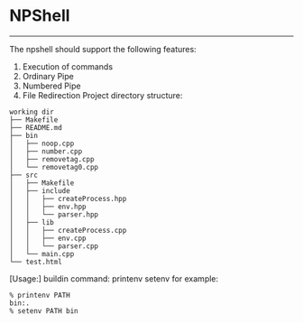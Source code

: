 # **NPShell**
---
The npshell should support the following features:
1. Execution of commands
2. Ordinary Pipe
3. Numbered Pipe
4. File Redirection
Project directory structure:
```
working dir
├── Makefile
├── README.md
├── bin
│   ├── noop.cpp
│   ├── number.cpp
│   ├── removetag.cpp
│   └── removetag0.cpp
├── src
│   ├── Makefile
│   ├── include
│   │   ├── createProcess.hpp
│   │   ├── env.hpp
│   │   └── parser.hpp
│   ├── lib
│   │   ├── createProcess.cpp
│   │   ├── env.cpp
│   │   └── parser.cpp
│   └── main.cpp
└── test.html
```
[Usage:] buildin command: printenv setenv
for example: 
```
% printenv PATH
bin:.
% setenv PATH bin
```            